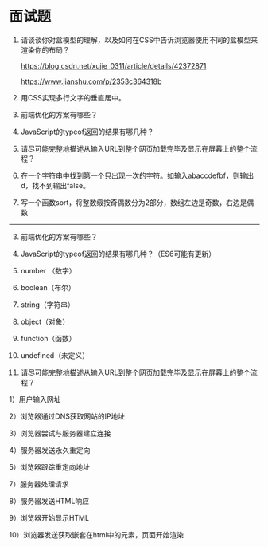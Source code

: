 # 面试题

1. 请谈谈你对盒模型的理解，以及如何在CSS中告诉浏览器使用不同的盒模型来渲染你的布局？

   https://blog.csdn.net/xujie_0311/article/details/42372871

   https://www.jianshu.com/p/2353c364318b

2. 用CSS实现多行文字的垂直居中。

3. 前端优化的方案有哪些？

4. JavaScript的typeof返回的结果有哪几种？

5. 请尽可能完整地描述从输入URL到整个网页加载完毕及显示在屏幕上的整个流程？

6. 在一个字符串中找到第一个只出现一次的字符。如输入abaccdefbf，则输出d，找不到输出false。

7. 写一个函数sort，将整数级按奇偶数分为2部分，数组左边是奇数，右边是偶数



------



3. 前端优化的方案有哪些？



4. JavaScript的typeof返回的结果有哪几种？（ES6可能有更新）

1. number （数字）
2. boolean（布尔）
3. string（字符串）
4. object（对象）
5. function（函数）
6. undefined（未定义）



5. 请尽可能完整地描述从输入URL到整个网页加载完毕及显示在屏幕上的整个流程？

  1）用户输入网址

   2）浏览器通过DNS获取网站的IP地址

   3）浏览器尝试与服务器建立连接

   4）服务器发送永久重定向

   5）浏览器跟踪重定向地址

   7）服务器处理请求

   8）服务器发送HTML响应

   9）浏览器开始显示HTML

   10）浏览器发送获取嵌套在html中的元素，页面开始渲染











